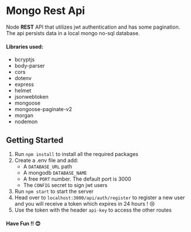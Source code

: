 # Mongo Rest Api
Node **REST** API that utilizes jwt authentication and has some pagination. The api persists data in a local mongo no-sql database.
#### Libraries used:
* bcryptjs
* body-parser
* cors
* dotenv
* express
* helmet
* jsonwebtoken
* mongoose
* mongoose-paginate-v2
* morgan
* nodemon

## Getting Started 
1. Run `npm install` to install all the required packages
2. Create a .env file and add:
    * A `DATABASE_URL` path
    * A mongodb `DATABASE_NAME`
    * A free `PORT` number. The default port is 3000
    * The `CONFIG` secret to sign jwt users
3. Run `npm start` to start the server
4. Head over to `localhost:3000/api/auth/register` to register a new user and you will receive a token which expires in 24 hours ! 😢 
5. Use the token with the header `api-key` to access the other routes
#### Have Fun !! 😊
